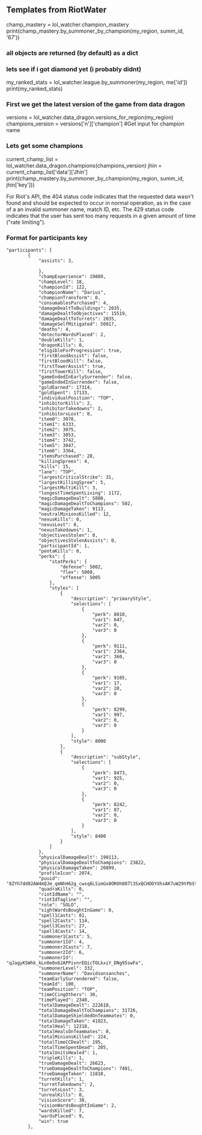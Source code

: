 ## Templates from RiotWater

champ_mastery = lol_watcher.champion_mastery
print(champ_mastery.by_summoner_by_champion(my_region, summ_id, '67'))
### all objects are returned (by default) as a dict
### lets see if i got diamond yet (i probably didnt)
my_ranked_stats = lol_watcher.league.by_summoner(my_region, me['id'])
print(my_ranked_stats)
### First we get the latest version of the game from data dragon
versions = lol_watcher.data_dragon.versions_for_region(my_region)
champions_version = versions['n']['champion']
#Get input for champion name
### Lets get some champions
current_champ_list = lol_watcher.data_dragon.champions(champions_version)
jhin = current_champ_list['data']['Jhin']
print(champ_mastery.by_summoner_by_champion(my_region, summ_id, jhin['key']))

For Riot's API, the 404 status code indicates that the requested data wasn't found and
should be expected to occur in normal operation, as in the case of a an
invalid summoner name, match ID, etc.
The 429 status code indicates that the user has sent too many requests
in a given amount of time ("rate limiting").


### Format for participants key
    "participants": [
            {
                "assists": 3,

                },
                "champExperience": 19889,
                "champLevel": 18,
                "championId": 122,
                "championName": "Darius",
                "championTransform": 0,
                "consumablesPurchased": 4,
                "damageDealtToBuildings": 2035,
                "damageDealtToObjectives": 15519,
                "damageDealtToTurrets": 2035,
                "damageSelfMitigated": 50817,
                "deaths": 4,
                "detectorWardsPlaced": 2,
                "doubleKills": 1,
                "dragonKills": 0,
                "eligibleForProgression": true,
                "firstBloodAssist": false,
                "firstBloodKill": false,
                "firstTowerAssist": true,
                "firstTowerKill": false,
                "gameEndedInEarlySurrender": false,
                "gameEndedInSurrender": false,
                "goldEarned": 17314,
                "goldSpent": 17133,
                "individualPosition": "TOP",
                "inhibitorKills": 2,
                "inhibitorTakedowns": 2,
                "inhibitorsLost": 0,
                "item0": 3078,
                "item1": 6333,
                "item2": 3075,
                "item3": 3053,
                "item4": 3742,
                "item5": 3047,
                "item6": 3364,
                "itemsPurchased": 28,
                "killingSprees": 4,
                "kills": 15,
                "lane": "TOP",
                "largestCriticalStrike": 31,
                "largestKillingSpree": 5,
                "largestMultiKill": 3,
                "longestTimeSpentLiving": 1172,
                "magicDamageDealt": 5880,
                "magicDamageDealtToChampions": 502,
                "magicDamageTaken": 9113,
                "neutralMinionsKilled": 12,
                "nexusKills": 0,
                "nexusLost": 0,
                "nexusTakedowns": 1,
                "objectivesStolen": 0,
                "objectivesStolenAssists": 0,
                "participantId": 1,
                "pentaKills": 0,
                "perks": {
                    "statPerks": {
                        "defense": 5002,
                        "flex": 5008,
                        "offense": 5005
                    },
                    "styles": [
                        {
                            "description": "primaryStyle",
                            "selections": [
                                {
                                    "perk": 8010,
                                    "var1": 647,
                                    "var2": 0,
                                    "var3": 0
                                },
                                {
                                    "perk": 9111,
                                    "var1": 2364,
                                    "var2": 360,
                                    "var3": 0
                                },
                                {
                                    "perk": 9105,
                                    "var1": 17,
                                    "var2": 20,
                                    "var3": 0
                                },
                                {
                                    "perk": 8299,
                                    "var1": 997,
                                    "var2": 0,
                                    "var3": 0
                                }
                            ],
                            "style": 8000
                        },
                        {
                            "description": "subStyle",
                            "selections": [
                                {
                                    "perk": 8473,
                                    "var1": 925,
                                    "var2": 0,
                                    "var3": 0
                                },
                                {
                                    "perk": 8242,
                                    "var1": 87,
                                    "var2": 0,
                                    "var3": 0
                                }
                            ],
                            "style": 8400
                        }
                    ]
                },
                "physicalDamageDealt": 190113,
                "physicalDamageDealtToChampions": 23822,
                "physicalDamageTaken": 20899,
                "profileIcon": 2074,
                "puuid": "8ZYh7dd02AW4mQJm_qmNhH62g_cwsq6LSimGx0OR0h8O7l3SxQCHODYXhsAK7uW29tPbSt0GSU0E2Q",
                "quadraKills": 0,
                "riotIdName": "",
                "riotIdTagline": "",
                "role": "SOLO",
                "sightWardsBoughtInGame": 0,
                "spell1Casts": 81,
                "spell2Casts": 114,
                "spell3Casts": 27,
                "spell4Casts": 14,
                "summoner1Casts": 5,
                "summoner1Id": 4,
                "summoner2Casts": 7,
                "summoner2Id": 6,
                "summonerId": "qJagyKSWhk_kLn0e0x62APPivnrEQicTOLkxiY_DNg95swFa",
                "summonerLevel": 332,
                "summonerName": "Davidsonsanches",
                "teamEarlySurrendered": false,
                "teamId": 100,
                "teamPosition": "TOP",
                "timeCCingOthers": 30,
                "timePlayed": 2340,
                "totalDamageDealt": 222618,
                "totalDamageDealtToChampions": 31726,
                "totalDamageShieldedOnTeammates": 0,
                "totalDamageTaken": 41823,
                "totalHeal": 12318,
                "totalHealsOnTeammates": 0,
                "totalMinionsKilled": 224,
                "totalTimeCCDealt": 195,
                "totalTimeSpentDead": 205,
                "totalUnitsHealed": 1,
                "tripleKills": 1,
                "trueDamageDealt": 26623,
                "trueDamageDealtToChampions": 7401,
                "trueDamageTaken": 11810,
                "turretKills": 1,
                "turretTakedowns": 2,
                "turretsLost": 3,
                "unrealKills": 0,
                "visionScore": 38,
                "visionWardsBoughtInGame": 2,
                "wardsKilled": 7,
                "wardsPlaced": 9,
                "win": true
            },
